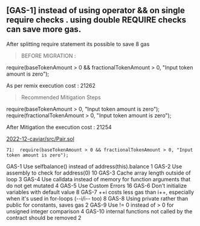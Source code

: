 
##

## [GAS-1]    instead of using operator && on single require checks . using double REQUIRE checks can save more gas. 
After splitting require statement its possible to save 8 gas

>  BEFORE MIGRATION : 

require(baseTokenAmount > 0 && fractionalTokenAmount > 0, "Input token amount is zero");

As per remix execution cost  :  21262


>  Recommended Mitigation Steps

require(baseTokenAmount > 0, "Input token amount is zero");
require(fractionalTokenAmount > 0, "Input token amount is zero");

After Mitigation the execution cost :  21254

[2022-12-caviar/src/Pair.sol](https://github.com/code-423n4/2022-12-caviar/blob/main/src/Caviar.sol)

    71:  require(baseTokenAmount > 0 && fractionalTokenAmount > 0, "Input token amount is zero");






















GAS-1	Use selfbalance() instead of address(this).balance	1
GAS-2	Use assembly to check for address(0)	10
GAS-3	Cache array length outside of loop	3
GAS-4	Use calldata instead of memory for function arguments that do not get mutated	4
GAS-5	Use Custom Errors	16
GAS-6	Don't initialize variables with default value	8
GAS-7	++i costs less gas than i++, especially when it's used in for-loops (--i/i-- too)	8
GAS-8	Using private rather than public for constants, saves gas	2
GAS-9	Use != 0 instead of > 0 for unsigned integer comparison	4
GAS-10	internal functions not called by the contract should be removed	2